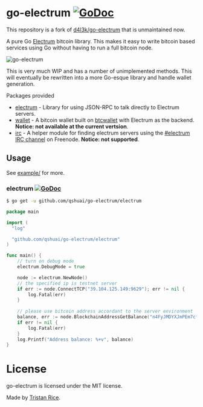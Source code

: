 # go-electrum [![GoDoc](https://godoc.org/github.com/qshuai/go-electrum?status.svg)](https://godoc.org/github.com/qshuai/go-electrum)
This repository is a fork of [d4l3k/go-electrum](https://github.com/d4l3k/go-electrum) that is unmaintained now. 

A pure Go [Electrum](https://electrum.org/) bitcoin library. This makes it easy to write bitcoin based services using Go without having to run a full bitcoin node.

![go-electrum](/media/logo.png)

This is very much WIP and has a number of unimplemented methods. This will eventually be rewritten into a more Go-esque library and handle wallet generation.

Packages provided

* [electrum](https://godoc.org/github.com/qshuai/go-electrum/electrum) - Library for using JSON-RPC to talk directly to Electrum servers.
* [wallet](https://godoc.org/github.com/qshuai/go-electrum/wallet) - A bitcoin wallet built on [btcwallet](https://github.com/btcsuite/btcwallet) with Electrum as the backend. **Notice: not available at the current vertsion**.
* [irc](https://godoc.org/github.com/qshuai/go-electrum/irc) - A helper module for finding electrum servers using the [#electrum IRC channel](http://docs.electrum.org/en/latest/protocol.html?highlight=irc#server-peers-subscribe) on Freenode. **Notice: not supported**.

## Usage
See [example/](https://github.com/qshuai/go-electrum/tree/master/example) for more.

### electrum [![GoDoc](https://godoc.org/github.com/qshuai/go-electrum/electrum?status.svg)](https://godoc.org/github.com/qshuai/go-electrum/electrum)
```bash
$ go get -u github.com/qshuai/go-electrum/electrum
```

```go
package main

import (
  "log"

  "github.com/qshuai/go-electrum/electrum"
)

func main() {
    // turn on debug mode
    electrum.DebugMode = true

	node := electrum.NewNode()
    // the specified ip is testnet server
	if err := node.ConnectTCP("39.104.125.149:9629"); err != nil {
		log.Fatal(err)
	}
    
    // please use bitcoin address accordant to the server environment
	balance, err := node.BlockchainAddressGetBalance("n4FyJMDYXJmPEm7cffFLrwLXvGWn8cW9q2")
	if err != nil {
		log.Fatal(err)
	}
	log.Printf("Address balance: %+v", balance)
}
```

# License
go-electrum is licensed under the MIT license.

Made by [Tristan Rice](https://fn.lc).
